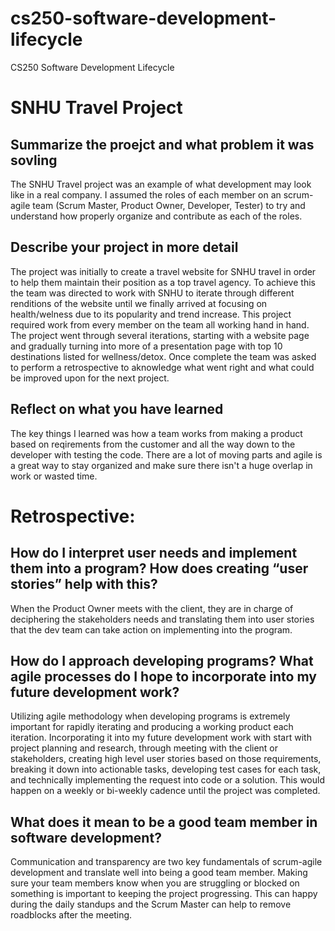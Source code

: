 # cs250-software-development-lifecycle
CS250 Software Development Lifecycle

# SNHU Travel Project
## Summarize the proejct and what problem it was sovling
The SNHU Travel project was an example of what development may look like in a real company. I assumed the roles of each member on an scrum-agile team (Scrum Master, Product Owner, Developer, Tester) to try and understand how properly organize and contribute as each of the roles.

## Describe your project in more detail
The project was initially to create a travel website for SNHU travel in order to help them maintain their position as a top travel agency. To achieve this the team was directed to work with SNHU to iterate through different renditions of the website until we finally arrived at focusing on health/welness due to its popularity and trend increase. This project required work from every member on the team all working hand in hand. The project went through several iterations, starting with a website page and gradually turning into more of a presentation page with top 10 destinations listed for wellness/detox. Once complete the team was asked to perform a retrospective to aknowledge what went right and what could be improved upon for the next project.

## Reflect on what you have learned
The key things I learned was how a team works from making a product based on reqirements from the customer and all the way down to the developer with testing the code. There are a lot of moving parts and agile is a great way to stay organized and make sure there isn't a huge overlap in work or wasted time. 


# Retrospective:
## How do I interpret user needs and implement them into a program? How does creating “user stories” help with this?
When the Product Owner meets with the client, they are in charge of deciphering the stakeholders needs and translating them into user stories that the dev team can take action on implementing into the program.

## How do I approach developing programs? What agile processes do I hope to incorporate into my future development work?
Utilizing agile methodology when developing programs is extremely important for rapidly iterating and producing a working product each iteration. Incorporating it into my future development work with start with project planning and research, through meeting with the client or stakeholders, creating high level user stories based on those requirements, breaking it down into actionable tasks, developing test cases for each task, and technically implementing the request into code or a solution. This would happen on a weekly or bi-weekly cadence until the project was completed.

## What does it mean to be a good team member in software development?
Communication and transparency are two key fundamentals of scrum-agile development and translate well into being a good team member. Making sure your team members know when you are struggling or blocked on something is important to keeping the project progressing. This can happy during the daily standups and the Scrum Master can help to remove roadblocks after the meeting.
